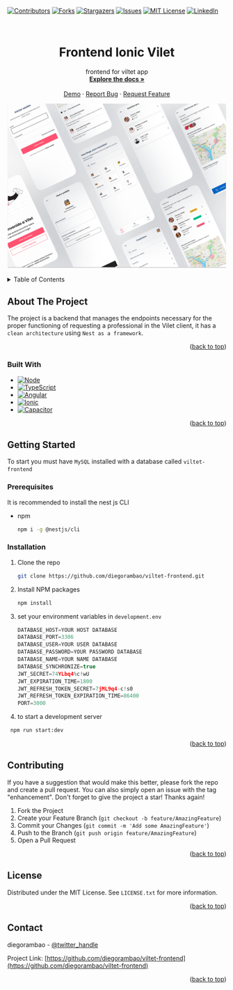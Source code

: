 <!-- Improved compatibility of back to top link: See: https://github.com/othneildrew/Best-README-Template/pull/73 -->

<a name="readme-top"></a>

<!--
*** Thanks for checking out the Best-README-Template. If you have a suggestion
*** that would make this better, please fork the repo and create a pull request
*** or simply open an issue with the tag "enhancement".
*** Don't forget to give the project a star!
*** Thanks again! Now go create something AMAZING! :D
-->

<!-- PROJECT SHIELDS -->
<!--
*** I'm using markdown "reference style" links for readability.
*** Reference links are enclosed in brackets [ ] instead of parentheses ( ).
*** See the bottom of this document for the declaration of the reference variables
*** for contributors-url, forks-url, etc. This is an optional, concise syntax you may use.
*** https://www.markdownguide.org/basic-syntax/#reference-style-links
-->

[![Contributors][contributors-shield]][contributors-url]
[![Forks][forks-shield]][forks-url]
[![Stargazers][stars-shield]][stars-url]
[![Issues][issues-shield]][issues-url]
[![MIT License][license-shield]][license-url]
[![LinkedIn][linkedin-shield]][linkedin-url]

<!-- PROJECT LOGO -->
<br />
<div align="center">

<h1 align="center">Frontend Ionic Vilet</h3>

  <p align="center">
    frontend for viltet app
    <br />
    <a href="https://github.com/diegorambao/viltet-frontend"><strong>Explore the docs »</strong></a>
    <br />
    <br />
    <a href="https://github.com/diegorambao/viltet-frontend">Demo</a>
    ·
    <a href="https://github.com/diegorambao/viltet-frontend/issues">Report Bug</a>
    ·
    <a href="https://github.com/diegorambao/viltet-frontend/issues">Request Feature</a>
  </p>
</div>

![Image mockup Vilet](mockup.png)

<!-- TABLE OF CONTENTS -->
<details>
  <summary>Table of Contents</summary>
  <ol>
    <li>
      <a href="#about-the-project">About The Project</a>
      <ul>
        <li><a href="#built-with">Built With</a></li>
      </ul>
    </li>
    <li>
      <a href="#getting-started">Getting Started</a>
      <ul>
        <li><a href="#prerequisites">Prerequisites</a></li>
        <li><a href="#installation">Installation</a></li>
      </ul>
    </li>
    <li><a href="#usage">Usage</a></li>
    <li><a href="#roadmap">Roadmap</a></li>
    <li><a href="#contributing">Contributing</a></li>
    <li><a href="#license">License</a></li>
    <li><a href="#contact">Contact</a></li>
    <li><a href="#acknowledgments">Acknowledgments</a></li>
  </ol>
</details>

<!-- ABOUT THE PROJECT -->

## About The Project

The project is a backend that manages the endpoints necessary for the proper functioning of requesting a professional in the Vilet client, it has a `clean architecture` using `Nest as a framework`.

<p align="right">(<a href="#readme-top">back to top</a>)</p>

### Built With

- [![Node][node]][node-url]
- [![TypeScript][typescript]][typescript-url]
- [![Angular][angular.js]][angular-url]
- [![Ionic][ionic]][ionic-url]
- [![Capacitor][capacitor]][capacitor-url]

<p align="right">(<a href="#readme-top">back to top</a>)</p>

<!-- GETTING STARTED -->

## Getting Started

To start you must have `MySQL` installed with a database called `viltet-frontend`

### Prerequisites

It is recommended to install the nest js CLI

- npm
  ```sh
  npm i -g @nestjs/cli
  ```

### Installation

1. Clone the repo
   ```sh
   git clone https://github.com/diegorambao/viltet-frontend.git
   ```
2. Install NPM packages
   ```sh
   npm install
   ```
3. set your environment variables in `development.env`

   ```js
   DATABASE_HOST=YOUR HOST DATABASE
   DATABASE_PORT=3306
   DATABASE_USER=YOUR USER DATABASE
   DATABASE_PASSWORD=YOUR PASSWORD DATABASE
   DATABASE_NAME=YOUR NAME DATABASE
   DATABASE_SYNCHRONIZE=true
   JWT_SECRET=74YLbq4%c!wU
   JWT_EXPIRATION_TIME=1800
   JWT_REFRESH_TOKEN_SECRET=7jML9q4-c!s0
   JWT_REFRESH_TOKEN_EXPIRATION_TIME=86400
   PORT=3000
   ```

4. to start a development server

```sh
 npm run start:dev
```

<!-- <p align="right">(<a href="#readme-top">back to top</a>)</p> -->

<!-- USAGE EXAMPLES -->

<!-- ROADMAP -->

<!-- ## Roadmap

- [ ] Feature 1
- [ ] Feature 2
- [ ] Feature 3
  - [ ] Nested Feature

See the [open issues](https://github.com/diegorambao/viltet-frontend/issues) for a full list of proposed features (and known issues). -->

<p align="right">(<a href="#readme-top">back to top</a>)</p>

<!-- CONTRIBUTING -->

## Contributing

If you have a suggestion that would make this better, please fork the repo and create a pull request. You can also simply open an issue with the tag "enhancement".
Don't forget to give the project a star! Thanks again!

1. Fork the Project
2. Create your Feature Branch (`git checkout -b feature/AmazingFeature`)
3. Commit your Changes (`git commit -m 'Add some AmazingFeature'`)
4. Push to the Branch (`git push origin feature/AmazingFeature`)
5. Open a Pull Request

<p align="right">(<a href="#readme-top">back to top</a>)</p>

<!-- LICENSE -->

## License

Distributed under the MIT License. See `LICENSE.txt` for more information.

<p align="right">(<a href="#readme-top">back to top</a>)</p>

<!-- CONTACT -->

## Contact

diegorambao - [@twitter_handle](https://twitter.com/diegorambao)

Project Link: [https://github.com/diegorambao/viltet-frontend](https://github.com/diegorambao/viltet-frontend)

<p align="right">(<a href="#readme-top">back to top</a>)</p>

<!-- ACKNOWLEDGMENTS -->

<!-- ## Acknowledgments

- []()
- []()
- []()

<p align="right">(<a href="#readme-top">back to top</a>)</p> -->

<!-- MARKDOWN LINKS & IMAGES -->
<!-- https://www.markdownguide.org/basic-syntax/#reference-style-links -->

[contributors-shield]: https://img.shields.io/github/contributors/diegorambao/viltet-frontend.svg?style=for-the-badge
[contributors-url]: https://github.com/diegorambao/viltet-frontend/graphs/contributors
[forks-shield]: https://img.shields.io/github/forks/diegorambao/viltet-frontend.svg?style=for-the-badge
[forks-url]: https://github.com/diegorambao/viltet-frontend/network/members
[stars-shield]: https://img.shields.io/github/stars/diegorambao/viltet-frontend.svg?style=for-the-badge
[stars-url]: https://github.com/diegorambao/viltet-frontend/stargazers
[issues-shield]: https://img.shields.io/github/issues/diegorambao/viltet-frontend.svg?style=for-the-badge
[issues-url]: https://github.com/diegorambao/viltet-frontend/issues
[license-shield]: https://img.shields.io/github/license/diegorambao/viltet-frontend.svg?style=for-the-badge
[license-url]: https://github.com/diegorambao/viltet-frontend/blob/master/LICENSE.txt
[linkedin-shield]: https://img.shields.io/badge/-LinkedIn-black.svg?style=for-the-badge&logo=linkedin&colorB=555
[linkedin-url]: https://linkedin.com/in/linkedin_username
[node]: https://img.shields.io/badge/Nodejs-green?style=for-the-badge&logo=nodedotjs&logoColor=white
[node-url]: https://nestjs.com/
[angular.js]: https://img.shields.io/badge/angular.js-red?style=for-the-badge&logo=angular&logoColor=white
[angular-url]: https://angularjs.com/
[ionic]: https://img.shields.io/badge/ionic-blue?style=for-the-badge&logo=ionic&logoColor=white
[ionic-url]: https://www.ionic.com/
[typescript]: https://img.shields.io/badge/TypeScript-blue?style=for-the-badge&logo=typescript&logoColor=white
[typescript-url]: https://www.typescriptlang.org/
[capacitor]: https://img.shields.io/badge/capacitor-blue?style=for-the-badge&logo=capacitor&logoColor=white
[capacitor-url]: https://www.capacitorlang.org/
